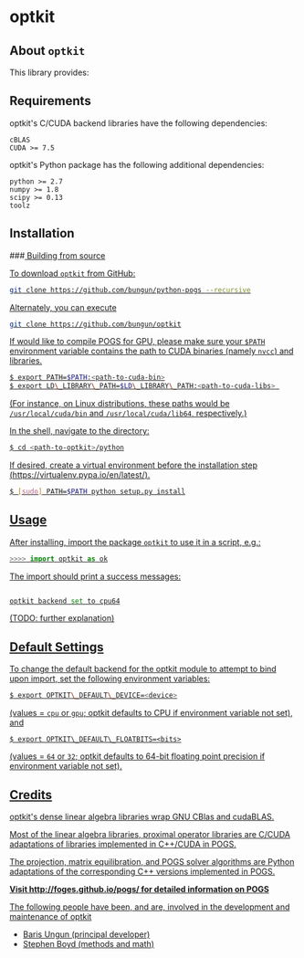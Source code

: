 # optkit

## About `optkit`

This library provides:
<!-- + a unified Python interface for (standard) CPU and GPU BLAS dense linear algebra libraries -->
<!-- + a unified Python interface for (custom) CPU and GPU proximal operator libraries -->
<!-- + Python implementations of projection and matrix equilibration routines  -->
<!-- + a Python implementation of the ADMM solver POGS, based on Chris Fougner's convex optimization solver library (http:/github.com/foges/pogs). -->
	 
Requirements
------------
optkit's C/CUDA backend libraries have the following dependencies:

	cBLAS
	CUDA >= 7.5

optkit's Python package has the following additional dependencies:

	python >= 2.7
	numpy >= 1.8
	scipy >= 0.13
	toolz	


Installation
------------

###<u> Building from source

To download `optkit` from GitHub: 

```bash
git clone https://github.com/bungun/python-pogs --recursive
```

Alternately, you can execute
```bash
git clone https://github.com/bungun/optkit
```

If would like to compile POGS for GPU, please make sure your `$PATH` environment variable contains the path to CUDA binaries (namely `nvcc`) and libraries.


```bash
$ export PATH=$PATH:<path-to-cuda-bin>
$ export LD\_LIBRARY\_PATH=$LD\_LIBRARY\_PATH:<path-to-cuda-libs> 
```

(For instance, on Linux distributions, these paths would be `/usr/local/cuda/bin` and `/usr/local/cuda/lib64`, respectively.)


In the shell, navigate to the directory:

```bash
$ cd <path-to-optkit>/python
```

If desired, create a virtual environment before the installation step (https://virtualenv.pypa.io/en/latest/).

```bash
$ [sudo] PATH=$PATH python setup.py install
```


Usage
-----

After installing, import the package `optkit` to use it in a script, e.g.:

```python
>>>> import optkit as ok
```

The import should print a success messages:
```python

optkit backend set to cpu64
```

(TODO: further explanation)


Default Settings 
----------------

To change the default backend for the optkit module to attempt to bind upon 
import, set the following environment variables:

```bash
$ export OPTKIT\_DEFAULT\_DEVICE=<device>
```

(values = `cpu` or `gpu`; optkit defaults to CPU if environment variable 
not set), and 

```
$ export OPTKIT\_DEFAULT\_FLOATBITS=<bits>
```

(values = `64` or `32`; optkit defaults to 64-bit floating point precision if environment variable not set).


Credits
-------

optkit's dense linear algebra libraries wrap GNU CBlas and cudaBLAS.

Most of the linear algebra libraries, proximal operator libraries are C/CUDA adaptations of libraries implemented in C++/CUDA in POGS.

The projection, matrix equilibration, and POGS solver algorithms are Python adaptations of the corresponding C++ versions implemented in POGS.

**Visit http://foges.github.io/pogs/ for detailed information on POGS**

The following people have been, and are, involved in the development and maintenance of optkit
+ Baris Ungun (principal developer)
+ Stephen Boyd (methods and math)